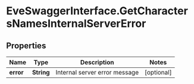 # EveSwaggerInterface.GetCharactersNamesInternalServerError

## Properties
Name | Type | Description | Notes
------------ | ------------- | ------------- | -------------
**error** | **String** | Internal server error message | [optional] 


